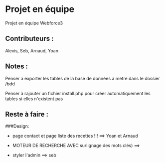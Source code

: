 # Projet en équipe
Projet en équipe Webforce3

## Contributeurs :
Alexis, Seb, Arnaud, Yoan

## Notes :
Penser a exporter les tables de la base de données a metre dans le dossier /bdd

Penser à rajouter un fichier install.php pour créer automatiquement les tables si elles n'existent pas

## Reste à faire :

###Design:

- page contact et page liste des recettes !!! ==> Yoan et Arnaud

- MOTEUR DE RECHERCHE AVEC surlignage des mots clés) ==> 

- styler l'admin ==> seb

